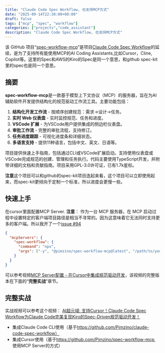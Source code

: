 ```yaml
---
title: "Claude Code Spec Workflow, 也支持MCP方式"
date: "2025-09-14T22:30:00+08:00"
draft: false
tags: ["mcp", "spec", "workflow"]
categories: ["projects","code_assistant"]
description: "Claude Code Spec Workflow, 也支持MCP方式"
---
```


该 GitHub 项目“[spec-workflow-mcp](https://github.com/Pimzino/spec-workflow-mcp)”是项目[Claude Code Spec Workflow](https://github.com/Pimzino/claude-code-spec-workflow)的延续，是为了支持所有能使用MCP的AI Coding Assistants,比如Cursor，Cline, Copilot等。这里的Spec和AWS的Kiro的Spec是同一个意思，和github spec-kit里的spec也是同一个意思。

## 摘要

**spec-workflow-mcp**是一款基于模型上下文协议（MCP）的服务器，旨在为AI辅助软件开发提供结构化的规范驱动工作流工具。主要功能包括：

1. **结构化开发工作流** - 按顺序创建规范：需求→设计→任务。
2. **实时 Web 仪表盘** - 实时监控规范、任务和进度。
3. **VSCode 扩展** - 为VSCode用户提供集成的侧边栏仪表盘。
4. **审批工作流** - 完整的审批流程，支持修订。
5. **任务进度跟踪** - 可视化进度条和详细状态。
6. **多语言支持** - 提供11种语言，包括中文、英文、日语等。

项目提供快速上手指南，包括通过CLI或VSCode扩展启动。支持使用仪表盘或VSCode完成规范的创建、管理和任务执行。代码主要使用TypeScript开发，并附带详细的文档和贡献指南。项目采用GPL-3.0许可证，已有1.7k星标。

**注意**这个项目可以和github的spec-kit项目连起来看，这个项目可以立即使用起来，而spec-kit更倾向于定制一个标准，所以进度会更慢一些。

## 快速上手

在cursor里面配置MCP Server.
**注意**： 作为一台 MCP 服务器，在 MCP 启动过程中设置特定的客户端项目路径是相当不寻常的。因为这意味着它无法同时支持更多的客户端。所以我开了一个[issue #94](https://github.com/Pimzino/spec-workflow-mcp/issues/94)

```json
{
  "mcpServers": {
    "spec-workflow": {
      "command": "npx",
      "args": ["-y", "@pimzino/spec-workflow-mcp@latest", "/path/to/your/project"]
    }
  }
}
```

可以参考视频[MCP Server配置 - 在Cursor中集成规范驱动开发](https://www.youtube.com/watch?v=ruAy8oBR5lA&t=439s)，该视频的完整版本在下面的“**完整实战**”章节。

## 完整实战

实战视频可以参考这个视频：
[AI超元域: 支持Cursor！Claude Code Spec Workflow为Claude Code完美复现Kiro的Spec-Driven规范驱动开发！](https://www.youtube.com/watch?v=ruAy8oBR5lA)

- 集成Claude Code CLI使用（基于<https://github.com/Pimzino/claude-code-spec-workflow）>
- 集成Cursor使用（基于<https://github.com/Pimzino/spec-workflow-mcp>, 使用MCP Server的方式）

